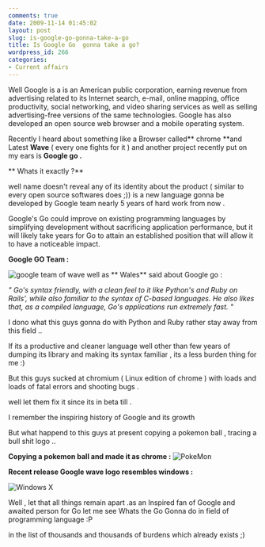 ```yaml
---
comments: true
date: 2009-11-14 01:45:02
layout: post
slug: is-google-go-gonna-take-a-go
title: Is Google Go  gonna take a go?
wordpress_id: 266
categories:
- Current affairs
---
```




Well Google is a  is an American public corporation, earning revenue from advertising related to its Internet search, e-mail, online mapping, office productivity, social networking, and video sharing services as well as selling advertising-free versions of the same technologies. Google has also developed an open source web browser and a mobile operating system.  


Recently I heard about something like a Browser called** chrome **and Latest **Wave** ( every one fights for it ) and another project recently put on my ears is **Google go .**


**
Whats it exactly ?**

 well name doesn't reveal any of its identity about the product ( similar to every open source softwares does ;))  is a new language  gonna be developed by Google team nearly 5 years of hard work from now .



Google's Go could improve on existing programming languages by simplifying development without sacrificing application performance, but it will likely take years for Go to attain an established position that will allow it to have a noticeable impact.


**Google GO Team :**

![google team of wave](http://www.p2pnet.net/images/goo3.jpg)
well as ** Wales** said about Google go :

_" Go's syntax friendly, with a clean feel to it like Python's and Ruby on Rails', while also familiar to the syntax of C-based languages. He also likes that, as a compiled language, Go's applications run extremely fast. "_






I dono what this guys gonna do with Python and Ruby rather stay away from this field ..




If its a productive and cleaner language well other than  few years of dumping its library and making its syntax familiar , its a less burden thing for me :)


But this guys sucked at chromium ( Linux edition of chrome ) with loads and loads of fatal errors and shooting bugs . 

well let them fix it since its in beta till .

I remember  the  inspiring history of Google and its growth 

But what happend to this guys at present   copying a pokemon ball ,  tracing a bull shit logo .. 






**Copying a pokemon ball and made it as chrome :**
![PokeMon](http://img359.imageshack.us/img359/8981/googleballqt7.jpg)


**Recent release Google wave logo resembles windows :**

![Windows X](http://www.benjaminashcroft.com/wp-content/uploads/2009/07/simples.jpg)


Well ,  let that all things remain apart   .as an Inspired fan of Google and awaited person for Go let me see Whats the Go Gonna do in field of programming language  :P

in the list of thousands and thousands of burdens which already exists  ;)










